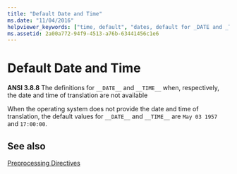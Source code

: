 ```yaml
---
title: "Default Date and Time"
ms.date: "11/04/2016"
helpviewer_keywords: ["time, default", "dates, default for _DATE and _TIME"]
ms.assetid: 2a00a772-94f9-4513-a76b-63441456c1e6
---
```

# Default Date and Time

**ANSI 3.8.8** The definitions for `__DATE__` and `__TIME__` when, respectively, the date and time of translation are not available

When the operating system does not provide the date and time of translation, the default values for `__DATE__` and `__TIME__` are `May 03 1957` and `17:00:00`.

## See also

[Preprocessing Directives](../c-language/preprocessing-directives.md)
